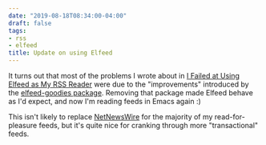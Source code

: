 ```yaml
---
date: "2019-08-18T08:34:00-04:00"
draft: false
tags:
- rss
- elfeed
title: Update on using Elfeed
---
```


It turns out that most of the problems I wrote about in [I Failed at Using Elfeed as My RSS Reader](/2018/i-failed-at-using-elfeed-as-my-rss-reader/) were due to the "improvements" introduced by the [elfeed-goodies package](https://github.com/algernon/elfeed-goodies). Removing that package made Elfeed behave as I'd expect, and now I'm reading feeds in Emacs again :)

This isn't likely to replace [NetNewsWire](https://ranchero.com/netnewswire/) for the majority of my read-for-pleasure feeds, but it's quite nice for cranking through more "transactional" feeds.
